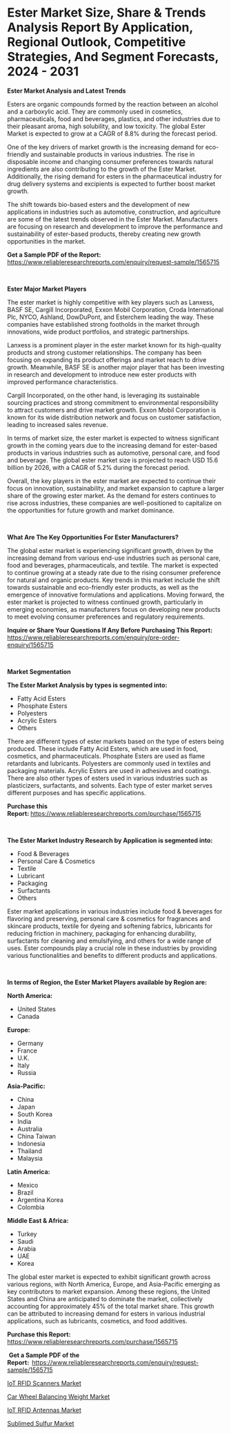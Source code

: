 <p><h1>Ester Market Size, Share & Trends Analysis Report By Application, Regional Outlook, Competitive Strategies, And Segment Forecasts, 2024 - 2031</h1></p><p><strong>Ester Market Analysis and Latest Trends</strong></p>
<p><p>Esters are organic compounds formed by the reaction between an alcohol and a carboxylic acid. They are commonly used in cosmetics, pharmaceuticals, food and beverages, plastics, and other industries due to their pleasant aroma, high solubility, and low toxicity. The global Ester Market is expected to grow at a CAGR of 8.8% during the forecast period.</p><p>One of the key drivers of market growth is the increasing demand for eco-friendly and sustainable products in various industries. The rise in disposable income and changing consumer preferences towards natural ingredients are also contributing to the growth of the Ester Market. Additionally, the rising demand for esters in the pharmaceutical industry for drug delivery systems and excipients is expected to further boost market growth.</p><p>The shift towards bio-based esters and the development of new applications in industries such as automotive, construction, and agriculture are some of the latest trends observed in the Ester Market. Manufacturers are focusing on research and development to improve the performance and sustainability of ester-based products, thereby creating new growth opportunities in the market.</p></p>
<p><strong>Get a Sample PDF of the Report:&nbsp;</strong> <a href="https://www.reliableresearchreports.com/enquiry/request-sample/1565715">https://www.reliableresearchreports.com/enquiry/request-sample/1565715</a></p>
<p>&nbsp;</p>
<p><strong>Ester Major Market Players</strong></p>
<p><p>The ester market is highly competitive with key players such as Lanxess, BASF SE, Cargill Incorporated, Exxon Mobil Corporation, Croda International Plc, NYCO, Ashland, DowDuPont, and Esterchem leading the way. These companies have established strong footholds in the market through innovations, wide product portfolios, and strategic partnerships.</p><p>Lanxess is a prominent player in the ester market known for its high-quality products and strong customer relationships. The company has been focusing on expanding its product offerings and market reach to drive growth. Meanwhile, BASF SE is another major player that has been investing in research and development to introduce new ester products with improved performance characteristics.</p><p>Cargill Incorporated, on the other hand, is leveraging its sustainable sourcing practices and strong commitment to environmental responsibility to attract customers and drive market growth. Exxon Mobil Corporation is known for its wide distribution network and focus on customer satisfaction, leading to increased sales revenue.</p><p>In terms of market size, the ester market is expected to witness significant growth in the coming years due to the increasing demand for ester-based products in various industries such as automotive, personal care, and food and beverage. The global ester market size is projected to reach USD 15.6 billion by 2026, with a CAGR of 5.2% during the forecast period.</p><p>Overall, the key players in the ester market are expected to continue their focus on innovation, sustainability, and market expansion to capture a larger share of the growing ester market. As the demand for esters continues to rise across industries, these companies are well-positioned to capitalize on the opportunities for future growth and market dominance.</p></p>
<p>&nbsp;</p>
<p><strong>What Are The Key Opportunities For Ester Manufacturers?</strong></p>
<p><p>The global ester market is experiencing significant growth, driven by the increasing demand from various end-use industries such as personal care, food and beverages, pharmaceuticals, and textile. The market is expected to continue growing at a steady rate due to the rising consumer preference for natural and organic products. Key trends in this market include the shift towards sustainable and eco-friendly ester products, as well as the emergence of innovative formulations and applications. Moving forward, the ester market is projected to witness continued growth, particularly in emerging economies, as manufacturers focus on developing new products to meet evolving consumer preferences and regulatory requirements.</p></p>
<p><strong>Inquire or Share Your Questions If Any Before Purchasing This Report:</strong> <a href="https://www.reliableresearchreports.com/enquiry/pre-order-enquiry/1565715">https://www.reliableresearchreports.com/enquiry/pre-order-enquiry/1565715</a></p>
<p>&nbsp;</p>
<p><strong>Market Segmentation</strong></p>
<p><strong>The Ester Market Analysis by types is segmented into:</strong></p>
<p><ul><li>Fatty Acid Esters</li><li>Phosphate Esters</li><li>Polyesters</li><li>Acrylic Esters</li><li>Others</li></ul></p>
<p><p>There are different types of ester markets based on the type of esters being produced. These include Fatty Acid Esters, which are used in food, cosmetics, and pharmaceuticals. Phosphate Esters are used as flame retardants and lubricants. Polyesters are commonly used in textiles and packaging materials. Acrylic Esters are used in adhesives and coatings. There are also other types of esters used in various industries such as plasticizers, surfactants, and solvents. Each type of ester market serves different purposes and has specific applications.</p></p>
<p><strong>Purchase this Report:&nbsp;</strong><a href="https://www.reliableresearchreports.com/purchase/1565715">https://www.reliableresearchreports.com/purchase/1565715</a></p>
<p>&nbsp;</p>
<p><strong>The Ester Market Industry Research by Application is segmented into:</strong></p>
<p><ul><li>Food & Beverages</li><li>Personal Care & Cosmetics</li><li>Textile</li><li>Lubricant</li><li>Packaging</li><li>Surfactants</li><li>Others</li></ul></p>
<p><p>Ester market applications in various industries include food & beverages for flavoring and preserving, personal care & cosmetics for fragrances and skincare products, textile for dyeing and softening fabrics, lubricants for reducing friction in machinery, packaging for enhancing durability, surfactants for cleaning and emulsifying, and others for a wide range of uses. Ester compounds play a crucial role in these industries by providing various functionalities and benefits to different products and applications.</p></p>
<p>&nbsp;</p>
<p><strong>In terms of Region, the Ester Market Players available by Region are:</strong></p>
<p>
    <p> <strong> North America: </strong>
        <ul>
            <li>United States</li>
            <li>Canada</li>
        </ul>
        </p> 
    <p> <strong> Europe: </strong>
        <ul>
            <li>Germany</li>
            <li>France</li>
            <li>U.K.</li>
            <li>Italy</li>
            <li>Russia</li>
        </ul>
        </p> 
    <p> <strong> Asia-Pacific: </strong>
        <ul>
            <li>China</li>
            <li>Japan</li>
            <li>South Korea</li>
            <li>India</li>
            <li>Australia</li>
            <li>China Taiwan</li>
            <li>Indonesia</li>
            <li>Thailand</li>
            <li>Malaysia</li>
        </ul>
        </p> 
    <p> <strong> Latin America: </strong>
        <ul>
            <li>Mexico</li>
            <li>Brazil</li>
            <li>Argentina Korea</li>
            <li>Colombia</li>
        </ul>
        </p> 
    <p> <strong> Middle East & Africa: </strong>
        <ul>
            <li>Turkey</li>
            <li>Saudi</li>
            <li>Arabia</li>
            <li>UAE</li>
            <li>Korea</li>
        </ul>
    </p>
    </p>
<p><p>The global ester market is expected to exhibit significant growth across various regions, with North America, Europe, and Asia-Pacific emerging as key contributors to market expansion. Among these regions, the United States and China are anticipated to dominate the market, collectively accounting for approximately 45% of the total market share. This growth can be attributed to increasing demand for esters in various industrial applications, such as lubricants, cosmetics, and food additives.</p></p>
<p><strong>Purchase this Report: </strong><a href="https://www.reliableresearchreports.com/purchase/1565715">https://www.reliableresearchreports.com/purchase/1565715</a></p>
<p>&nbsp;<strong>Get a Sample PDF of the Report:&nbsp;&nbsp;</strong><a href="https://www.reliableresearchreports.com/enquiry/request-sample/1565715">https://www.reliableresearchreports.com/enquiry/request-sample/1565715</a></p>
<p><strong></strong></p>
<p><p><a href="https://view.publitas.com/reportprime-1/iot-rfid-scanners-market-furnish-information-about-market-size-market-share-market-dynamics-and-projections-spanning-from-2023-to-2030/">IoT RFID Scanners Market</a></p><p><a href="https://lydian-appliance-61d.notion.site/Car-Wheel-Balancing-Weight-Market-Challenges-Opportunities-and-Growth-Drivers-and-Major-Market-Pl-9adae33f4b2547ea8648de957b1121d0">Car Wheel Balancing Weight Market</a></p><p><a href="https://view.publitas.com/reportprime-1/iot-rfid-antennas-market-size-and-examines-its-market-scope-with-a-primary-focus-on-growth-opportunities-and-forecasted-trends-spanning-from-2023-to-2030/">IoT RFID Antennas Market</a></p><p><a href="https://github.com/Sherrillcrooksxa8i18ucf2m/Market-Research-Report-List-1/blob/main/sublimed-sulfur-market.md">Sublimed Sulfur Market</a></p></p>
